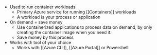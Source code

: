 * Used to run container workloads
	* Primary Azure service for running [[Containers]] workloads
	* A workload is your process or application
* On demand = save money
	* Use containerized applications to process data on demand, by only creating the container image when you need it. 
	* Save money by this process
* Works with tool of your choice
	* Works with [[Azure CLI]], [[Azure Portal]] or Powershell